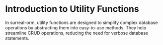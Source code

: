 # Introduction to Utility Functions

In surreal-orm, utility functions are designed to simplify complex database
operations by abstracting them into easy-to-use methods. They help streamline
CRUD operations, reducing the need for verbose database statements.
